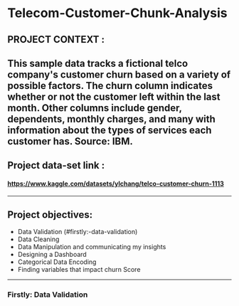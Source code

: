 # Telecom-Customer-Chunk-Analysis

## PROJECT CONTEXT :
This sample data tracks a fictional telco company's customer churn based on a variety of possible factors. The churn column indicates whether or not the customer left within the last month. Other columns include gender, dependents, monthly charges, and many with information about the types of services each customer has. Source: IBM.
-------------------------------------------------
## Project data-set link : 
#### https://www.kaggle.com/datasets/ylchang/telco-customer-churn-1113
-------------------------------------------------
## Project objectives:
- Data Validation (#firstly:-data-validation)
- Data Cleaning
- Data Manipulation and communicating my insights
- Designing a Dashboard
- Categorical Data Encoding
- Finding variables that impact churn Score
----------------------------------------------------------------------------
### Firstly: Data Validation
